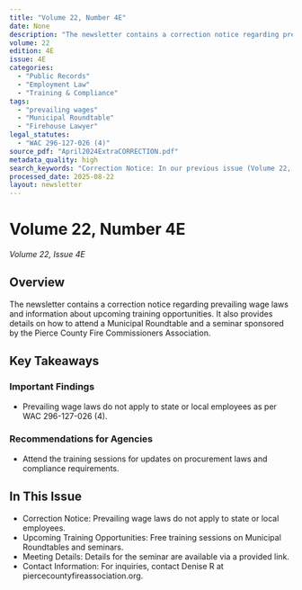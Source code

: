 ```yaml
---
title: "Volume 22, Number 4E"
date: None
description: "The newsletter contains a correction notice regarding prevailing wage laws and information about upcoming training opportunities. It also provides details on how to attend a Municipal Roundtable and a seminar sponsored by the Pierce County Fire Commissioners Association."
volume: 22
edition: 4E
issue: 4E
categories:
  - "Public Records"
  - "Employment Law"
  - "Training & Compliance"
tags:
  - "prevailing wages"
  - "Municipal Roundtable"
  - "Firehouse Lawyer"
legal_statutes:
  - "WAC 296-127-026 (4)"
source_pdf: "April2024ExtraCORRECTION.pdf"
metadata_quality: high
search_keywords: "Correction Notice: In our previous issue (Volume 22, Number 4), we indicated that employees of your fire departments who perform public works on your properties must be paid prevailing wages. Actually..."
processed_date: 2025-08-22
layout: newsletter
---
```


# Volume 22, Number 4E

*Volume 22, Issue 4E*

## Overview

The newsletter contains a correction notice regarding prevailing wage laws and information about upcoming training opportunities. It also provides details on how to attend a Municipal Roundtable and a seminar sponsored by the Pierce County Fire Commissioners Association.

## Key Takeaways

### Important Findings

- Prevailing wage laws do not apply to state or local employees as per WAC 296-127-026 (4).

### Recommendations for Agencies

- Attend the training sessions for updates on procurement laws and compliance requirements.

## In This Issue

- Correction Notice: Prevailing wage laws do not apply to state or local employees.
- Upcoming Training Opportunities: Free training sessions on Municipal Roundtables and seminars.
- Meeting Details: Details for the seminar are available via a provided link.
- Contact Information: For inquiries, contact Denise R at piercecountyfireassociation.org.

